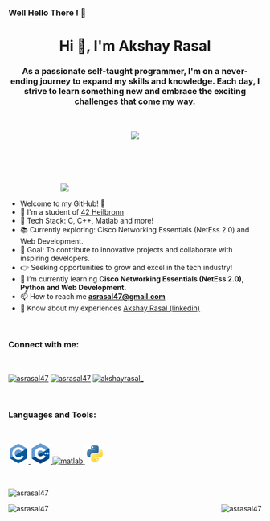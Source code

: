 ### Well Hello There ! 👋

<!--
**Asrasal47/Asrasal47** is a ✨ _special_ ✨ repository because its `README.md` (this file) appears on your GitHub profile.

<!-- Header -->
<h1 align="center">Hi 👋, I'm Akshay Rasal</h1>
<h3 align="center">As a passionate self-taught programmer, I'm on a never-ending journey to expand my skills and knowledge. Each day, I strive to learn something new and embrace the exciting challenges that come my way.</h3>
</h1>
<h1 align="center">
  <img src="https://media3.giphy.com/media/3ornk57KwDXf81rjWM/giphy.gif?cid=ecf05e47nckmi80zxdtrizksr3bcyuxe1cd1hz5vpc09uhmm&rid=giphy.gif&ct=g">
</p><br>
</h1>
<!-- Counter -->
<p align="center">
</p>
</p>
<img align='right' src="https://github.com/oHTGo/oHTGo/blob/main/images/coding.gif" width="400">
<br>

- Welcome to my GitHub! 🚀
- 📓 I'm a student of [42 Heilbronn](https://www.42heilbronn.de/en/)
- 🔧 Tech Stack: C, C++, Matlab and more!
- 📚 Currently exploring: Cisco Networking Essentials (NetEss 2.0) and Web Development.
- 🎯 Goal: To contribute to innovative projects and collaborate with inspiring developers.
- 👉 Seeking opportunities to grow and excel in the tech industry!
- 🌱 I’m currently learning **Cisco Networking Essentials (NetEss 2.0), Python and Web Development.**
- 📫 How to reach me **asrasal47@gmail.com**
- 📄 Know about my experiences [Akshay Rasal (linkedin)](https://www.linkedin.com/in/asrasal47)

<br>
<h3 align="left">Connect with me:</h3>
<br>
<p align="left">
<a href="https://linkedin.com/in/asrasal47" target="blank"><img align="center" src="https://raw.githubusercontent.com/rahuldkjain/github-profile-readme-generator/master/src/images/icons/Social/linked-in-alt.svg" alt="asrasal47" height="30" width="40" /></a>
<a href="https://fb.com/asrasal47" target="blank"><img align="center" src="https://raw.githubusercontent.com/rahuldkjain/github-profile-readme-generator/master/src/images/icons/Social/facebook.svg" alt="asrasal47" height="30" width="40" /></a>
<a href="https://instagram.com/akshayrasal_" target="blank"><img align="center" src="https://raw.githubusercontent.com/rahuldkjain/github-profile-readme-generator/master/src/images/icons/Social/instagram.svg" alt="akshayrasal_" height="30" width="40" /></a>
</p><br>

<h3 align="left">Languages and Tools:</h3>
<br>
<p align="left"> <a href="https://www.cprogramming.com/" target="_blank" rel="noreferrer"> <img src="https://raw.githubusercontent.com/devicons/devicon/master/icons/c/c-original.svg" alt="c" width="40" height="40"/> </a> <a href="https://www.w3schools.com/cpp/" target="_blank" rel="noreferrer"> <img src="https://raw.githubusercontent.com/devicons/devicon/master/icons/cplusplus/cplusplus-original.svg" alt="cplusplus" width="40" height="40"/> </a> <a href="https://www.mathworks.com/" target="_blank" rel="noreferrer"> <img src="https://upload.wikimedia.org/wikipedia/commons/2/21/Matlab_Logo.png" alt="matlab" width="40" height="40"/> </a> <a href="https://www.python.org" target="_blank" rel="noreferrer"> <img src="https://raw.githubusercontent.com/devicons/devicon/master/icons/python/python-original.svg" alt="python" width="40" height="40"/> </a> </p>
<br>
<p><img align="center" src="https://github-readme-stats.vercel.app/api/top-langs?username=asrasal47&show_icons=true&locale=en&layout=compact" alt="asrasal47" /></p>
<p><img align="left" src="https://github-readme-streak-stats.herokuapp.com/?user=asrasal47&" alt="asrasal47" /></p>
<p>&nbsp;<img align="right" src="https://github-readme-stats.vercel.app/api?username=asrasal47&show_icons=true&locale=en" alt="asrasal47" /></p>
